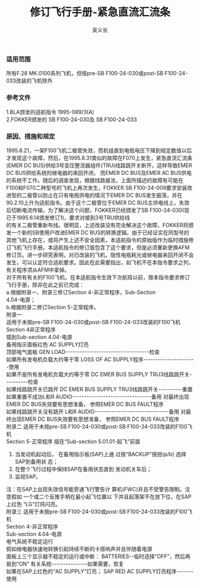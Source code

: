 ﻿---
amendno: 39-1657  
cadno: CAD1995-F100-08R3  
title: 修订飞行手册-紧急直流汇流条  
publishdate: 1996-07-02  
effdate: 1996-07-02  
acmodels: ["F100"]  
tags: []  
engs: []  
pns: []  
mfrs: ["FOKKER"]  
admins: 华东管理局  
author: 吴义长  
---
  
### 适用范围  
所有F.28 MK.0100系列飞机，但按pre-SB F100-24-030或post-SB F100-24-033改装的飞机除外  
  
<!--more-->  
### 参考文件  
  1.BLA颁发的适航指令 1995-089/3(A)  
  2.FOKKER颁发的 SB F100-24-030及 SB F100-24-033  
  
### 原因、措施和规定  

  1995.8.21，一架F100飞机二极管失效，而机组直到电瓶电压下降到规定数值以后才发现这个故障，然后，在1995.8.31类似的故障在F070上发生，紧急直流汇流条(EMER DC BUS)供给3号变压整流器组件(TRU)线路跳开关断开，这样导致EMER DC BUS供给系统的继电器的来回开闭， 而EMER DC BUS及EMER AC BUS供电的系统不工作。随后的调查发现，根据线路接法，上面所描述的故障有可能在F100和F070二种型号的飞机上再次发生，FOKKER SB F100-24-009要求安装改进型的二极管以防止在只有电瓶供电的情况下EMER DC BUS发生振荡，并在  
90.2.10上升为适航指令。由于这个二极管位于EMER DC BUS主供电线上，失效后切断电流传输，为了解决这个问题，FOKKER已经颁发了SB F100-24-030(现已于1995.6.14颁发修订1)，要求对接到3号TRU供给线  
的有关二极管重新布线。很明显，上述改装没有完全解决这个故障，FOKKER将颁发一个新的SB使用户改进EMER DC BUS的转换逻辑。由于已经证实在同型号的其他飞机上存在，或将产生上述不安全因素，本适航指令的原始版作为临时措施修订飞机飞行手册。本适航指令的修订版包含了这个要求，但是必须重新更换AFM修订页。进一步研究表明，对已改装的飞机，隐性电瓶耗光或继电器来回开闭不会发生，可以认定符合适航要求。因此在此需要指出，如飞机不在本指令要求之列，有关程序须从AFM中拿掉。  
  对于所有有关的F100飞机，在本适航指令生效下次航班以前，按本指令要求修订飞行手册，除非在此之前已完成：  
  a.根据附录一、附录三修订Section 4-非正常程序，Sub-Section  
4.04-电源；  
  b.根据附录二修订Section 5-正常程序。  
附录一  
适用于未按pre-SB F100-24-030或post-SB F100-24-033改装的F100飞机  
  Section 4非正常程序  
插到Sub-section 4.04-电源  
备用指示面板红色 AC SUPPLY灯亮  
  顶部电气面板 GEN LOAD-----------------------------------检查  
  如果所有发电机负载大约等于零 LOSS OF AC SUPPLY程序----------------------使用  
  如果不是所有发电机负载大约等于零  DC EMER BUS SUPPLY TRU3线路跳开关----------检查  
  如果线路跳开关已跳开 DC EMER BUS SUPPLY TRU3线路跳开关----------重置  
  如果重置不成功L和R AUDIO---------------------------------备用     对最终出现EMER DC BUS失效要有思想准备， 参照EMER DC BUS FAULT程序  
  如果线路跳开关没有跳开 L和R AUDIO-------------------------------备用     对最终出现EMER DC BUS失效要有思想准备， 参照EMER DC BUS FAULT程序  
附录二 适用于未按pre-SB F100-24-030或post-SB F100-24-033改装的F100飞机  
  Section 5-正常程序     插在“Sub-section 5.01.01-起飞”前面  
  1. 当发动机起动后， 在备用指示板(SAP)上通 过按“BACKUP”按扭(p/b) 选择SAP到备用状 态；  
  2. 在整个飞行过程中保持SAP在备用状态直到        发动机关车后；  
3. 监视SAP。  
  
  注：在SAP上出现失效信号能旁通飞行警告计        算机(FWC)并且不受警告限制。注意假如        一个或二个反推手柄在最小起飞位置以        下并且起落架不在放下位，在SAP上红色        “LG”灯将闪亮。  
附录三 适用于未按pre-SB F100-24-030或post-SB F100-24-033改装的F100飞机  
  Section 4-非正常程序  
Sub-section 4.04-电源  
电气系统不稳定运行  
  假如继电器快速地转换引起持续不断的卡搭响声并且伴随着电源  
面板上三个显示器不稳定的运行或中断：     BATTERIES--临时选择“OFF”，然后再扳到“ON”     有关系统---------------如果需要，恢复  
  如果在SAP上红色的“AC SUPPLY”灯亮； SAP RED AC SUPPLY灯亮程序-------使用  

